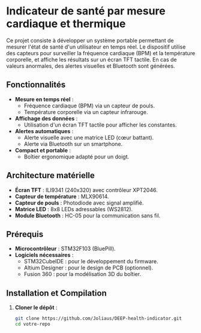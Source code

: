 # Indicateur de santé par mesure cardiaque et thermique

Ce projet consiste à développer un système portable permettant de mesurer l'état de santé d'un utilisateur en temps réel. Le dispositif utilise des capteurs pour surveiller la fréquence cardiaque (BPM) et la température corporelle, et affiche les résultats sur un écran TFT tactile. En cas de valeurs anormales, des alertes visuelles et Bluetooth sont générées.

## Fonctionnalités

- **Mesure en temps réel** :
  - Fréquence cardiaque (BPM) via un capteur de pouls.
  - Température corporelle via un capteur infrarouge.
- **Affichage des données** :
  - Utilisation d'un écran TFT tactile pour afficher les constantes.
- **Alertes automatiques** :
  - Alerte visuelle avec une matrice LED (cœur battant).
  - Alerte via Bluetooth sur un smartphone.
- **Compact et portable** :
  - Boîtier ergonomique adapté pour un doigt.

## Architecture matérielle

- **Écran TFT** : ILI9341 (240x320) avec contrôleur XPT2046.
- **Capteur de température** : MLX90614.
- **Capteur de pouls** : Photodiode avec signal amplifié.
- **Matrice LED** : 8x8 LEDs adressables (WS2812).
- **Module Bluetooth** : HC-05 pour la communication sans fil.

## Prérequis

- **Microcontrôleur** : STM32F103 (BluePill).
- **Logiciels nécessaires** :
  - STM32CubeIDE : pour le développement du firmware.
  - Altium Designer : pour le design de PCB (optionnel).
  - Fusion 360 : pour la modélisation 3D du boîtier.

## Installation et Compilation

1. **Cloner le dépôt** :
   ```bash
   git clone https://github.com/Joliaus/DEEP-health-indicator.git
   cd votre-repo
